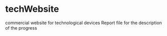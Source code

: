 # techWebsite
commercial website for technological devices
Report file for the description of the progress
